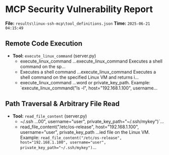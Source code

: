 # MCP Security Vulnerability Report
**File:** `results\linux-ssh-mcp\tool_definitions.json`
**Time:** `2025-06-21 04:15:49`


## Remote Code Execution
- **Tool:** `execute_linux_command` (server.py)
    - execute_linux_command
        ...execute_linux_command      Executes a shell command on the sp...
    - Executes a shell command
        ...execute_linux_command      Executes a shell command on the specified Linux VM and returns i...
    - execute_linux_command
        ...word or private_key_path.     Example: `execute_linux_command("ls -l", host="192.168.1.100", username...

## Path Traversal & Arbitrary File Read
- **Tool:** `read_file_content` (server.py)
    - ~/.ssh
        ...00", username="user", private_key_path="~/.ssh/mykey")`...
    - read_file_content("/etc/os-release", host="192.168.1.100", username="user", private_key_path
        ...ied file on the Linux VM.     Example: `read_file_content("/etc/os-release", host="192.168.1.100", username="user", private_key_path="~/.ssh/mykey")`...